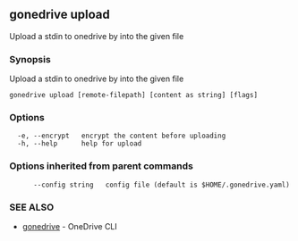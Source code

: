 ## gonedrive upload

Upload a stdin to onedrive by into the given file

### Synopsis

Upload a stdin to onedrive by into the given file

```
gonedrive upload [remote-filepath] [content as string] [flags]
```

### Options

```
  -e, --encrypt   encrypt the content before uploading
  -h, --help      help for upload
```

### Options inherited from parent commands

```
      --config string   config file (default is $HOME/.gonedrive.yaml)
```

### SEE ALSO

* [gonedrive](gonedrive.md)	 - OneDrive CLI

